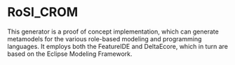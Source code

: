 # RoSI_CROM
This generator is a proof of concept implementation, which can generate metamodels for the various role-based modeling and programming languages. It employs both the FeatureIDE and DeltaEcore, which in turn are based on the Eclipse Modeling Framework.
